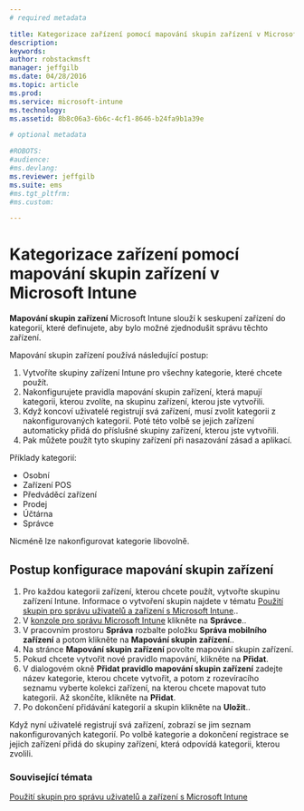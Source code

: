 ```yaml
---
# required metadata

title: Kategorizace zařízení pomocí mapování skupin zařízení v Microsoft Intune | Microsoft Intune
description:
keywords:
author: robstackmsft
manager: jeffgilb
ms.date: 04/28/2016
ms.topic: article
ms.prod:
ms.service: microsoft-intune
ms.technology:
ms.assetid: 8b8c06a3-6b6c-4cf1-8646-b24fa9b1a39e

# optional metadata

#ROBOTS:
#audience:
#ms.devlang:
ms.reviewer: jeffgilb
ms.suite: ems
#ms.tgt_pltfrm:
#ms.custom:

---
```


# Kategorizace zařízení pomocí mapování skupin zařízení v Microsoft Intune
**Mapování skupin zařízení** Microsoft Intune slouží k seskupení zařízení do kategorií, které definujete, aby bylo možné zjednodušit správu těchto zařízení. 

Mapování skupin zařízení používá následující postup:
1. Vytvoříte skupiny zařízení Intune pro všechny kategorie, které chcete použít.
2. Nakonfigurujete pravidla mapování skupin zařízení, která mapují kategorii, kterou zvolíte, na skupinu zařízení, kterou jste vytvořili.
3. Když koncoví uživatelé registrují svá zařízení, musí zvolit kategorii z nakonfigurovaných kategorií. Poté této volbě se jejich zařízení automaticky přidá do příslušné skupiny zařízení, kterou jste vytvořili.
4. Pak můžete použít tyto skupiny zařízení při nasazování zásad a aplikací.

Příklady kategorií:
* Osobní
* Zařízení POS
* Předváděcí zařízení
* Prodej
* Účtárna
* Správce

Nicméně lze nakonfigurovat kategorie libovolně.

## Postup konfigurace mapování skupin zařízení
1. Pro každou kategorii zařízení, kterou chcete použít, vytvořte skupinu zařízení Intune. Informace o vytvoření skupin najdete v tématu [Použití skupin pro správu uživatelů a zařízení s Microsoft Intune](use-groups-to-manage-users-and-devices-with-microsoft-intune.md)..
2. V [konzole pro správu Microsoft Intune](https://manage.microsoft.com) klikněte na **Správce**..
3. V pracovním prostoru **Správa** rozbalte položku **Správa mobilního zařízení** a potom klikněte na **Mapování skupin zařízení**..
4. Na stránce **Mapování skupin zařízení** povolte mapování skupin zařízení.
5. Pokud chcete vytvořit nové pravidlo mapování, klikněte na **Přidat**.
6. V dialogovém okně **Přidat pravidlo mapování skupin zařízení** zadejte název kategorie, kterou chcete vytvořit, a potom z rozevíracího seznamu vyberte kolekci zařízení, na kterou chcete mapovat tuto kategorii. Až skončíte, klikněte na **Přidat**.
7. Po dokončení přidávání kategorií a skupin klikněte na **Uložit**..

Když nyní uživatelé registrují svá zařízení, zobrazí se jim seznam nakonfigurovaných kategorií. Po volbě kategorie a dokončení registrace se jejich zařízení přidá do skupiny zařízení, která odpovídá kategorii, kterou zvolili.

### Související témata
[Použití skupin pro správu uživatelů a zařízení s Microsoft Intune](use-groups-to-manage-users-and-devices-with-microsoft-intune.md)

<!--HONumber=May16_HO1-->



